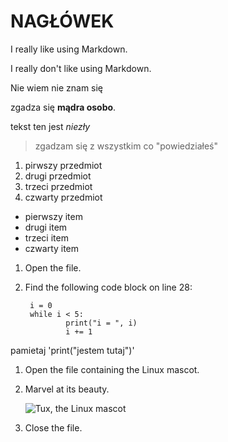 # NAGŁÓWEK

I really like using Markdown.

I really don't like using Markdown.

Nie wiem nie znam się

zgadza się **mądra osobo**.

tekst ten jest *niezły*

> zgadzam się z wszystkim co "powiedziałeś"

1. pirwszy przedmiot
2. drugi przedmiot
3. trzeci przedmiot
4. czwarty przedmiot

- pierwszy item
- drugi item
- trzeci item
- czwarty item

1. Open the file.
2. Find the following code block on line 28:

        i = 0
        while i < 5:
                print("i = ", i)
                i += 1
                
 pamietaj 'print("jestem tutaj")'
 
 1. Open the file containing the Linux mascot.
2. Marvel at its beauty.

    ![Tux, the Linux mascot](drugi/zd14a.jpg)

3. Close the file.

